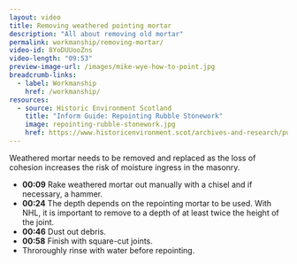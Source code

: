 ```yaml
---
layout: video
title: Removing weathered pointing mortar
description: "All about removing old mortar"
permalink: workmanship/removing-mortar/
video-id: 8YoDUUooZns
video-length: "09:53"
preview-image-url: /images/mike-wye-how-to-point.jpg
breadcrumb-links: 
  - label: Workmanship
    href: /workmanship/
resources:
  - source: Historic Environment Scotland
    title: "Inform Guide: Repointing Rubble Stonework"
    image: repointing-rubble-stonework.jpg
    href: https://www.historicenvironment.scot/archives-and-research/publications/publication/?publicationid=b6cb68de-3207-4786-a0d8-a595010402fa
---
```


Weathered mortar needs to be removed and replaced as the loss of cohesion increases the risk of moisture ingress in the masonry.

* **00:09** Rake weathered mortar out manually with a chisel and if necessary, a hammer.
* **00:24** The depth depends on the repointing mortar to be used. With NHL, it is important to remove to a depth of at least twice the height of the joint.
* **00:46** Dust out debris.
* **00:58** Finish with square-cut joints.
* Throroughly rinse with water before repointing.

